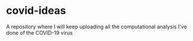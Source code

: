 # covid-ideas
A repository where I will keep uploading all the computational analysis I've done of the COVID-19 virus
